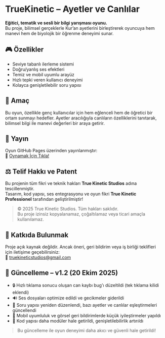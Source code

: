 # TrueKinetic  – Ayetler ve Canlılar

**Eğitici, tematik ve sesli bir bilgi yarışması oyunu.**  
Bu proje, bilimsel gerçeklerle Kur’an ayetlerini birleştirerek oyuncuya hem manevi hem de biyolojik bir öğrenme deneyimi sunar.

## 🎮 Özellikler

- Seviye tabanlı ilerleme sistemi
- Doğru/yanlış ses efektleri
- Temiz ve mobil uyumlu arayüz
- Hızlı tepki veren kullanıcı deneyimi
- Kolayca genişletilebilir soru yapısı

## 🧠 Amaç

Bu oyun, özellikle genç kullanıcılar için hem eğlenceli hem de öğretici bir ortam sunmayı hedefler. Ayetler aracılığıyla canlıların özelliklerini tanıtarak, bilimsel bilgi ile manevi değerleri bir araya getirir.

## 🚀 Yayın

Oyun GitHub Pages üzerinden yayınlanmıştır:  
🔗 [Oynamak İçin Tıkla!](https://truekineticstudios.github.io/truekinetic-quiz)

## ⚖️ Telif Hakkı ve Patent

Bu projenin tüm fikri ve teknik hakları **True Kinetic Studios** adına tescillenmiştir.  
Tasarım, kod yapısı, ses entegrasyonu ve oyun fikri **True Kinetic Professionel** tarafından geliştirilmiştir!

> © 2025 True Kinetic Studios. Tüm hakları saklıdır.  
> Bu proje izinsiz kopyalanamaz, çoğaltılamaz veya ticari amaçla kullanılamaz.

## 🤝 Katkıda Bulunmak

Proje açık kaynak değildir. Ancak öneri, geri bildirim veya iş birliği teklifleri için iletişime geçebilirsiniz:  
📧 truekineticstudios@gmail.com

## 📌 Güncelleme – v1.2 (20 Ekim 2025)

- 🔒 Hızlı tıklama sonucu oluşan can kaybı bug'ı düzeltildi (tek tıklama kilidi eklendi)
- 🔊 Ses dosyaları optimize edildi ve gecikmeler giderildi
- 🧩 Soru yapısı yeniden düzenlendi, bazı ayetler ve canlılar eşleştirmeleri güncellendi
- 📱 Mobil uyumluluk ve görsel geri bildirimlerde küçük iyileştirmeler yapıldı
- 🧪 Kod yapısı daha modüler hale getirildi, genişletilebilirlik artırıldı

> Bu güncelleme ile oyun deneyimi daha akıcı ve güvenli hale getirildi!
